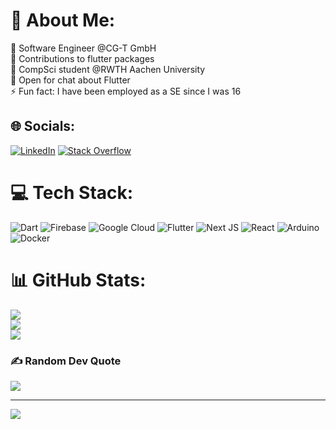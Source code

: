 # 💫 About Me:
🔭 Software Engineer @CG-T GmbH<br>👯 Contributions to flutter packages<br>🌱 CompSci student @RWTH Aachen University<br>💬 Open for chat about Flutter<br>⚡ Fun fact: I have been employed as a SE since I was 16


## 🌐 Socials:
[![LinkedIn](https://img.shields.io/badge/LinkedIn-%230077B5.svg?logo=linkedin&logoColor=white)](https://linkedin.com/in/lrsvmb) [![Stack Overflow](https://img.shields.io/badge/-Stackoverflow-FE7A16?logo=stack-overflow&logoColor=white)](https://stackoverflow.com/users/11708327) 

# 💻 Tech Stack:
![Dart](https://img.shields.io/badge/dart-%230175C2.svg?style=for-the-badge&logo=dart&logoColor=white) ![Firebase](https://img.shields.io/badge/firebase-%23039BE5.svg?style=for-the-badge&logo=firebase) ![Google Cloud](https://img.shields.io/badge/Google%20Cloud-%234285F4.svg?style=for-the-badge&logo=google-cloud&logoColor=white) ![Flutter](https://img.shields.io/badge/Flutter-%2302569B.svg?style=for-the-badge&logo=Flutter&logoColor=white) ![Next JS](https://img.shields.io/badge/Next-black?style=for-the-badge&logo=next.js&logoColor=white) ![React](https://img.shields.io/badge/react-%2320232a.svg?style=for-the-badge&logo=react&logoColor=%2361DAFB) ![Arduino](https://img.shields.io/badge/-Arduino-00979D?style=for-the-badge&logo=Arduino&logoColor=white) ![Docker](https://img.shields.io/badge/docker-%230db7ed.svg?style=for-the-badge&logo=docker&logoColor=white)
# 📊 GitHub Stats:
![](https://github-readme-stats.vercel.app/api?username=lrsvmb&theme=tokyonight&hide_border=false&include_all_commits=true&count_private=false)<br/>
![](https://github-readme-streak-stats.herokuapp.com/?user=lrsvmb&theme=tokyonight&hide_border=false)<br/>
![](https://github-readme-stats.vercel.app/api/top-langs/?username=lrsvmb&theme=tokyonight&hide_border=false&include_all_commits=true&count_private=false&layout=compact)

### ✍️ Random Dev Quote
![](https://quotes-github-readme.vercel.app/api?type=horizontal&theme=tokyonight)

---
[![](https://visitcount.itsvg.in/api?id=lrsvmb&icon=3&color=1)](https://visitcount.itsvg.in)
